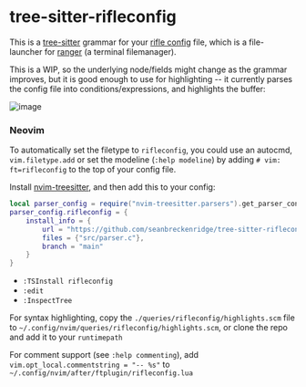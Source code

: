 # tree-sitter-rifleconfig

This is a [tree-sitter](https://tree-sitter.github.io/tree-sitter/) grammar for your [rifle config](https://github.com/ranger/ranger/blob/master/ranger/config/rifle.conf) file, which is a file-launcher for [ranger](https://github.com/ranger/ranger/) (a terminal filemanager).

This is a WIP, so the underlying node/fields might change as the grammar improves, but it is good enough to use for highlighting -- it currently parses the config file into conditions/expressions, and highlights the buffer:

![image](https://github.com/seanbreckenridge/tree-sitter-rifleconfig/assets/7804791/7d62fa37-6232-4903-a2b5-88cc6910b318)

### Neovim

To automatically set the filetype to `rifleconfig`, you could use an autocmd, `vim.filetype.add` or set the modeline (`:help modeline`) by adding `# vim: ft=rifleconfig` to the top of your config file.

Install [nvim-treesitter](https://github.com/nvim-treesitter/nvim-treesitter?tab=readme-ov-file), and then add this to your config:

```lua
local parser_config = require("nvim-treesitter.parsers").get_parser_configs()
parser_config.rifleconfig = {
    install_info = {
        url = "https://github.com/seanbreckenridge/tree-sitter-rifleconfig",
        files = {"src/parser.c"},
        branch = "main"
    }
}
```

- `:TSInstall rifleconfig`
- `:edit`
- `:InspectTree`

For syntax highlighting, copy the `./queries/rifleconfig/highlights.scm` file to `~/.config/nvim/queries/rifleconfig/highlights.scm`, or clone the repo and add it to your `runtimepath`

For comment support (see `:help commenting`), add `vim.opt_local.commentstring = "-- %s"` to `~/.config/nvim/after/ftplugin/rifleconfig.lua`
